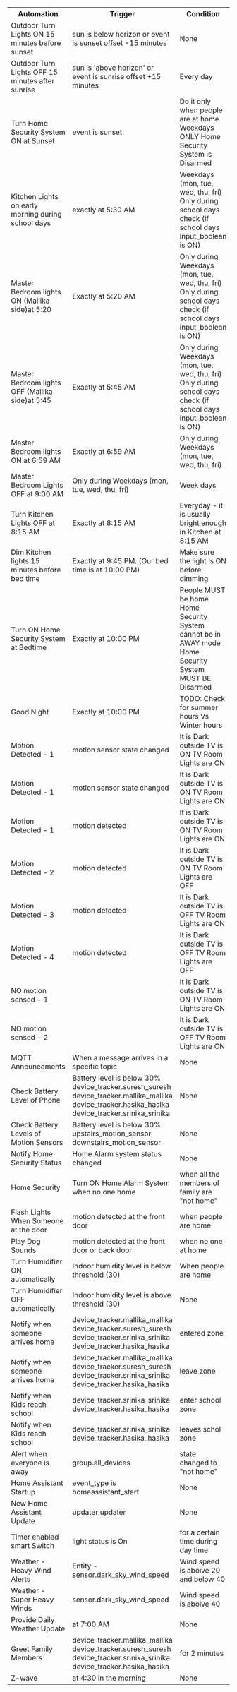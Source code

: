 <table><tr><th>Automation</th><th>Trigger</th><th>Condition</th><th>Action</th><th>Link</th></tr><tr><td>Outdoor Turn Lights ON 15 minutes before sunset</td><td>
 			sun is below horizon or event is sunset       offset -15 minutes
 		</td><td>None</td><td>
 			sun is below horizon or event is sunset       offset -15 minutes
 		</td><td>tbd</td></tr><tr><td>Outdoor Turn Lights OFF 15 minutes after sunrise</td><td>
 			sun is 'above horizon' or event is sunrise
       offset +15 minutes
 		</td><td>Every day</td><td>
 			sun is 'above horizon' or event is sunrise
       offset +15 minutes
 		</td><td>tbd</td></tr><tr><td>Turn Home Security System ON at Sunset</td><td>
 			event is sunset
 		</td><td>Do it only when people are at home       Weekdays ONLY       Home Security System is Disarmed</td><td>
 			event is sunset
 		</td><td>tbd</td></tr><tr><td>Kitchen Lights on early morning during school days</td><td>
 			exactly at 5:30 AM
 		</td><td>Weekdays (mon, tue, wed, thu, fri) Only during school days check (if school days input_boolean is ON)</td><td>
 			exactly at 5:30 AM
 		</td><td>tbd</td></tr><tr><td>Master Bedroom lights ON (Mallika side)at 5:20</td><td>
 			Exactly at 5:20 AM
 		</td><td>Only during Weekdays (mon, tue, wed, thu, fri) Only during school days check (if school days input_boolean is ON)</td><td>
 			Exactly at 5:20 AM
 		</td><td>tbd</td></tr><tr><td>Master Bedroom lights OFF (Mallika side)at 5:45</td><td>
 			Exactly at 5:45 AM
 		</td><td>Only during Weekdays (mon, tue, wed, thu, fri) Only during school days check (if school days input_boolean is ON)</td><td>
 			Exactly at 5:45 AM
 		</td><td>tbd</td></tr><tr><td>Master Bedroom lights ON at 6:59 AM</td><td>
 			Exactly at 6:59 AM
 		</td><td>Only during Weekdays (mon, tue, wed, thu, fri)</td><td>
 			Exactly at 6:59 AM
 		</td><td>tbd</td></tr><tr><td>Master Bedroom Lights OFF at 9:00 AM</td><td>
 			Only during Weekdays (mon, tue, wed, thu, fri)
 		</td><td>Week days</td><td>
 			Only during Weekdays (mon, tue, wed, thu, fri)
 		</td><td>tbd</td></tr><tr><td>Turn Kitchen Lights OFF at 8:15 AM</td><td>
 			Exactly at 8:15 AM
 		</td><td>Everyday - it is usually bright enough in Kitchen at 8:15 AM</td><td>
 			Exactly at 8:15 AM
 		</td><td>tbd</td></tr><tr><td>Dim Kitchen lights 15 minutes before bed time</td><td>
 			Exactly at 9:45 PM. (Our bed time is at 10:00 PM)
 		</td><td>Make sure the light is ON before dimming</td><td>
 			Exactly at 9:45 PM. (Our bed time is at 10:00 PM)
 		</td><td>tbd</td></tr><tr><td>Turn ON Home Security System at Bedtime</td><td>
 			Exactly at 10:00 PM
 		</td><td>People MUST be home Home Security System cannot be in AWAY mode Home Security System MUST BE Disarmed</td><td>
 			Exactly at 10:00 PM
 		</td><td>tbd</td></tr><tr><td>Good Night</td><td>
 			Exactly at 10:00 PM
 		</td><td>TODO: Check for summer hours Vs Winter hours</td><td>
 			Exactly at 10:00 PM
 		</td><td>tbd</td></tr><tr><td>Motion Detected - 1</td><td>
 			motion sensor state changed
 		</td><td>It is Dark outside TV is ON TV Room Lights are ON</td><td>
 			motion sensor state changed
 		</td><td>tbd</td></tr><tr><td>Motion Detected - 1</td><td>
 			motion sensor state changed
 		</td><td>It is Dark outside TV is ON TV Room Lights are ON</td><td>
 			motion sensor state changed
 		</td><td>tbd</td></tr><tr><td>Motion Detected - 1</td><td>
 			motion detected
 		</td><td>It is Dark outside TV is ON TV Room Lights are ON</td><td>
 			motion detected
 		</td><td>tbd</td></tr><tr><td>Motion Detected - 2</td><td>
 			motion detected
 		</td><td>It is Dark outside TV is ON TV Room Lights are OFF</td><td>
 			motion detected
 		</td><td>tbd</td></tr><tr><td>Motion Detected - 3</td><td>
 			motion detected
 		</td><td>It is Dark outside TV is OFF TV Room Lights are ON</td><td>
 			motion detected
 		</td><td>tbd</td></tr><tr><td>Motion Detected - 4</td><td>
 			motion detected
 		</td><td>It is Dark outside TV is OFF TV Room Lights are OFF</td><td>
 			motion detected
 		</td><td>tbd</td></tr><tr><td>NO motion sensed - 1</td><td></td><td>It is Dark outside TV is ON TV Room Lights are ON</td><td></td><td>tbd</td></tr><tr><td>NO motion sensed - 2</td><td></td><td>It is Dark outside TV is OFF TV Room Lights are ON</td><td></td><td>tbd</td></tr><tr><td>MQTT Announcements</td><td>
 			When a message arrives in a specific topic
 		</td><td>None</td><td>
 			When a message arrives in a specific topic
 		</td><td>tbd</td></tr><tr><td>Check Battery Level of Phone</td><td>
 			Battery level is below 30% device_tracker.suresh_suresh device_tracker.mallika_mallika device_tracker.hasika_hasika device_tracker.srinika_srinika
 		</td><td>None</td><td>
 			Battery level is below 30% device_tracker.suresh_suresh device_tracker.mallika_mallika device_tracker.hasika_hasika device_tracker.srinika_srinika
 		</td><td>tbd</td></tr><tr><td>Check Battery Levels of Motion Sensors</td><td>
 			Battery level is below 30% upstairs_motion_sensor downstairs_motion_sensor
 		</td><td>None</td><td>
 			Battery level is below 30% upstairs_motion_sensor downstairs_motion_sensor
 		</td><td>tbd</td></tr><tr><td>Notify Home Security Status</td><td>
 			Home Alarm system status changed
 		</td><td>None</td><td>
 			Home Alarm system status changed
 		</td><td>tbd</td></tr><tr><td>Home Security</td><td>
 			Turn ON Home Alarm System when no one home
 		</td><td>when all the members of family are "not home"</td><td>
 			Turn ON Home Alarm System when no one home
 		</td><td>tbd</td></tr><tr><td>Flash Lights When Someone at the door</td><td>
 			motion detected at the front door
 		</td><td>when people are home</td><td>
 			motion detected at the front door
 		</td><td>tbd</td></tr><tr><td>Play Dog Sounds</td><td>
 			motion detected at the front door or back door
 		</td><td>when no one at home</td><td>
 			motion detected at the front door or back door
 		</td><td>tbd</td></tr><tr><td>Turn Humidifier ON automatically</td><td>
 			Indoor humidity level is below threshold (30)
 		</td><td>When people are home</td><td>
 			Indoor humidity level is below threshold (30)
 		</td><td>tbd</td></tr><tr><td>Turn Humidifier OFF automatically</td><td>
 			Indoor humidity level is above threshold (30)
 		</td><td>None</td><td>
 			Indoor humidity level is above threshold (30)
 		</td><td>tbd</td></tr><tr><td>Notify when someone arrives home</td><td>
 			device_tracker.mallika_mallika device_tracker.suresh_suresh device_tracker.srinika_srinika device_tracker.hasika_hasika
 		</td><td>entered zone</td><td>
 			device_tracker.mallika_mallika device_tracker.suresh_suresh device_tracker.srinika_srinika device_tracker.hasika_hasika
 		</td><td>tbd</td></tr><tr><td>Notify when someone arrives home</td><td>
 			device_tracker.mallika_mallika device_tracker.suresh_suresh device_tracker.srinika_srinika device_tracker.hasika_hasika
 		</td><td>leave zone</td><td>
 			device_tracker.mallika_mallika device_tracker.suresh_suresh device_tracker.srinika_srinika device_tracker.hasika_hasika
 		</td><td>tbd</td></tr><tr><td>Notify when Kids reach school</td><td>
 			device_tracker.srinika_srinika device_tracker.hasika_hasika
 		</td><td>enter school zone</td><td>
 			device_tracker.srinika_srinika device_tracker.hasika_hasika
 		</td><td>tbd</td></tr><tr><td>Notify when Kids reach school</td><td>
 			device_tracker.srinika_srinika device_tracker.hasika_hasika
 		</td><td>leaves schol zone</td><td>
 			device_tracker.srinika_srinika device_tracker.hasika_hasika
 		</td><td>tbd</td></tr><tr><td>Alert when everyone is away</td><td>
 			group.all_devices
 		</td><td>state changed to "not home"</td><td>
 			group.all_devices
 		</td><td>tbd</td></tr><tr><td>Home Assistant Startup</td><td>
 			event_type is homeassistant_start
 		</td><td>None</td><td>
 			event_type is homeassistant_start
 		</td><td>tbd</td></tr><tr><td>New Home Assistant Update</td><td>
 			updater.updater
 		</td><td>None</td><td>
 			updater.updater
 		</td><td>tbd</td></tr><tr><td>Timer enabled smart Switch</td><td>
 			light status is On
 		</td><td>for a certain time during day time</td><td>
 			light status is On
 		</td><td>tbd</td></tr><tr><td>Weather - Heavy Wind Alerts</td><td>
 			Entity - sensor.dark_sky_wind_speed
 		</td><td>Wind speed is aboive 20 and below 40</td><td>
 			Entity - sensor.dark_sky_wind_speed
 		</td><td>tbd</td></tr><tr><td>Weather - Super Heavy Winds</td><td>
 			sensor.dark_sky_wind_speed
 		</td><td>Wind speed is aboive 40</td><td>
 			sensor.dark_sky_wind_speed
 		</td><td>tbd</td></tr><tr><td>Provide Daily Weather Update</td><td>
 			at 7:00 AM
 		</td><td>None</td><td>
 			at 7:00 AM
 		</td><td>tbd</td></tr><tr><td>Greet Family Members</td><td>
         device_tracker.mallika_mallika
         device_tracker.suresh_suresh
         device_tracker.srinika_srinika
         device_tracker.hasika_hasika
 		</td><td>for 2 minutes</td><td>
         device_tracker.mallika_mallika
         device_tracker.suresh_suresh
         device_tracker.srinika_srinika
         device_tracker.hasika_hasika
 		</td><td>tbd</td></tr><tr><td>Z-wave</td><td>
 			at 4:30 in the morning
 		</td><td>None</td><td>
 			at 4:30 in the morning
 		</td><td>tbd</td></tr></table>
